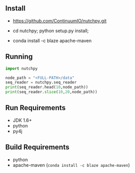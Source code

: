 
## Install
- https://github.com/ContinuumIO/nutchpy.git
- cd nutchpy; python setup.py install;

- conda install -c blaze apache-maven

## Running

```python
import nutchpy

node_path = "<FULL-PATH>/data"
seq_reader = nutchpy.seq_reader
print(seq_reader.head(10,node_path))
print(seq_reader.slice(10,20,node_path))
```

## Run Requirements

- JDK 1.6+
- python
- py4j

## Build Requirements

- python
- apache-maven (`conda install -c blaze apache-maven`)

